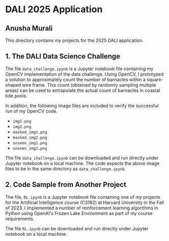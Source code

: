 # DALI 2025 Application

## Anusha Murali

This directory contains my projects for the 2025 DALI application.

##  1. The DALI Data Science Challenge

The file `data_challenge.ipynb` is a Jupyter notebook file containing my OpenCV implementation of the data challenge. Using OpenCV, I prototyped a solution to approximately count the number of barnacles within a square-shaped wire frame. This count (obtained by randomly sampling multiple areas) can be used to extrapolate the actual count of barnacles in coastal tide pools. 

In addition, the following image files are included to verify the successful run of my OpenCV code.

- `img1.png`
- `img2.png`
- `masked_img1.png`
- `masked_img2.png`
- `unseen_img1.png`
- `unseen_img2.png`

The file `data_challenge.ipynb` can be downloaded and run directly under Jupyter notebook on a local machine. The code expects the above image files to be in the same directory as `data_challenge.ipynb`.

## 2. Code Sample from Another Project

The file, `RL.ipynb` is a Jupyter notebook file containing one of my projects for the Artificial Intelligence course (CS182) at Harvard University in the Fall of 2023. I implemented a number of reinforcement learning algorithms in Python using OpenAI's Frozen Lake Environment as part of my course requirements.

The file `RL.ipynb` can be downloaded and run directly under Jupyter notebook on a local machine.
